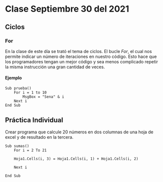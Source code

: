 # Clase Septiembre 30 del 2021

## Ciclos 

###  For

En la clase de este día se trató el tema de ciclos. El bucle _For_, el cual nos permite indicar un número de iteraciones en nuestro código. Esto hace que los programadores tengan un mejor código y sea menos complicado repetir la misma instrucción una gran cantidad de veces. 


#### Ejemplo

```
Sub prueba()
    For i = 1 to 10
        MsgBox = "Sena" & i
    Next i
End Sub
```

## Práctica Individual

Crear programa que calcule 20 números en dos columnas de una hoja de excel y de resultado en la tercera. 

```
Sub sumas()
    For i = 2 To 21
    
    Hoja1.Cells(i, 3) = Hoja1.Cells(i, 1) + Hoja1.Cells(i, 2)
    
    Next i

End Sub
```